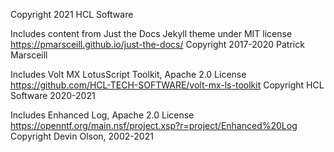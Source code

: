 Copyright 2021 HCL Software

Includes content from Just the Docs Jekyll theme under MIT license
https://pmarsceill.github.io/just-the-docs/
Copyright 2017-2020 Patrick Marsceill

Includes Volt MX LotusScript Toolkit, Apache 2.0 License
https://github.com/HCL-TECH-SOFTWARE/volt-mx-ls-toolkit
Copyright HCL Software 2020-2021

Includes Enhanced Log, Apache 2.0 License
https://openntf.org/main.nsf/project.xsp?r=project/Enhanced%20Log
Copyright Devin Olson, 2002-2021